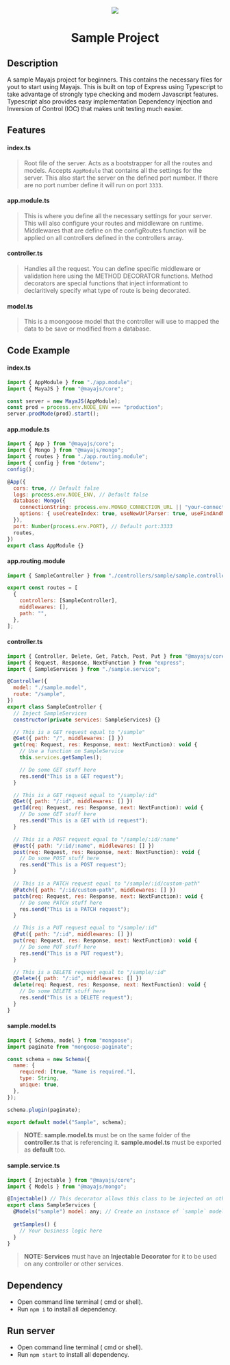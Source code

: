 <p align="center"><img src="https://github.com/mayajs/maya/blob/master/maya.svg"></p>
<h1 align="center">Sample Project</h1>

## Description

A sample Mayajs project for beginners. This contains the necessary files for yout to start using Mayajs. This is built on top of Express using Typescript to take advantage of strongly type checking and modern Javascript features. Typescript also provides easy implementation Dependency Injection and Inversion of Control (IOC) that makes unit testing much easier.

## Features
#### index.ts

> Root file of the server. Acts as a bootstrapper for all the routes and models. Accepts `AppModule` that contains all the settings for the server. This also start the server on the defined port number. If there are no port number define it will run on port `3333`.

#### app.module.ts

> This is where you define all the necessary settings for your server. This will also configure your routes and middleware on runtime. Middlewares that are define on the configRoutes function will be applied on all controllers defined in the controllers array.

#### controller.ts

> Handles all the request. You can define specific middleware or validation here using the METHOD DECORATOR functions. Method decorators are special functions that inject informationt to declaritively specify what type of route is being decorated.

#### model.ts

> This is a moongoose model that the controller will use to mapped the data to be save or modified from a database.

## Code Example

#### index.ts

```javascript
import { AppModule } from "./app.module";
import { MayaJS } from "@mayajs/core";

const server = new MayaJS(AppModule);
const prod = process.env.NODE_ENV === "production";
server.prodMode(prod).start();
```

#### app.module.ts

```javascript
import { App } from "@mayajs/core";
import { Mongo } from "@mayajs/mongo";
import { routes } from "./app.routing.module";
import { config } from "dotenv";
config();

@App({
  cors: true, // Default false
  logs: process.env.NODE_ENV, // Default false
  database: Mongo({
    connectionString: process.env.MONGO_CONNECTION_URL || "your-connection-string-here",
    options: { useCreateIndex: true, useNewUrlParser: true, useFindAndModify: false },
  }),
  port: Number(process.env.PORT), // Default port:3333
  routes,
})
export class AppModule {}
```

#### app.routing.module

```javascript
import { SampleController } from "./controllers/sample/sample.controller";

export const routes = [
  {
    controllers: [SampleController],
    middlewares: [],
    path: "",
  },
];
```

#### controller.ts

```javascript
import { Controller, Delete, Get, Patch, Post, Put } from "@mayajs/core";
import { Request, Response, NextFunction } from "express";
import { SampleServices } from "./sample.service";

@Controller({
  model: "./sample.model",
  route: "/sample",
})
export class SampleController {
  // Inject SampleServices
  constructor(private services: SampleServices) {}

  // This is a GET request equal to "/sample"
  @Get({ path: "/", middlewares: [] })
  get(req: Request, res: Response, next: NextFunction): void {
    // Use a function on SampleService
    this.services.getSamples();

    // Do some GET stuff here
    res.send("This is a GET request");
  }

  // This is a GET request equal to "/sample/:id"
  @Get({ path: "/:id", middlewares: [] })
  getId(req: Request, res: Response, next: NextFunction): void {
    // Do some GET stuff here
    res.send("This is a GET with id request");
  }

  // This is a POST request equal to "/sample/:id/:name"
  @Post({ path: "/:id/:name", middlewares: [] })
  post(req: Request, res: Response, next: NextFunction): void {
    // Do some POST stuff here
    res.send("This is a POST request");
  }

  // This is a PATCH request equal to "/sample/:id/custom-path"
  @Patch({ path: "/:id/custom-path", middlewares: [] })
  patch(req: Request, res: Response, next: NextFunction): void {
    // Do some PATCH stuff here
    res.send("This is a PATCH request");
  }

  // This is a PUT request equal to "/sample/:id"
  @Put({ path: "/:id", middlewares: [] })
  put(req: Request, res: Response, next: NextFunction): void {
    // Do some PUT stuff here
    res.send("This is a PUT request");
  }

  // This is a DELETE request equal to "/sample/:id"
  @Delete({ path: "/:id", middlewares: [] })
  delete(req: Request, res: Response, next: NextFunction): void {
    // Do some DELETE stuff here
    res.send("This is a DELETE request");
  }
}

```

#### sample.model.ts

```javascript
import { Schema, model } from "mongoose";
import paginate from "mongoose-paginate";

const schema = new Schema({
  name: {
    required: [true, "Name is required."],
    type: String,
    unique: true,
  },
});

schema.plugin(paginate);

export default model("Sample", schema);
```

> **NOTE: sample.model.ts** must be on the same folder of the **controller.ts** that is referencing it.
> **sample.model.ts** must be exported as **default** too.

#### sample.service.ts

```javascript
import { Injectable } from "@mayajs/core";
import { Models } from "@mayajs/mongo";

@Injectable() // This decorator allows this class to be injected on other modules
export class SampleServices {
  @Models("sample") model: any; // Create an instance of `sample` model
  
  getSamples() {
    // Your business logic here
  }
}
```

> **NOTE: Services** must have an **Injectable Decorator** for it to be used on any controller or other services.

## Dependency

- Open command line terminal ( cmd or shell).
- Run `npm i` to install all dependency.

## Run server

- Open command line terminal ( cmd or shell).
- Run `npm start` to install all dependency.

